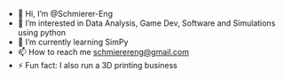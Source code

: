 - 👋 Hi, I’m @Schmierer-Eng
- 👀 I’m interested in Data Analysis, Game Dev, Software and Simulations using python
- 🌱 I’m currently learning SimPy
- 📫 How to reach me schmierereng@gmail.com
- ⚡ Fun fact: I also run a 3D printing business

<!---
Schmierer-Eng/Schmierer-Eng is a ✨ special ✨ repository because its `README.md` (this file) appears on your GitHub profile.
You can click the Preview link to take a look at your changes.
--->
